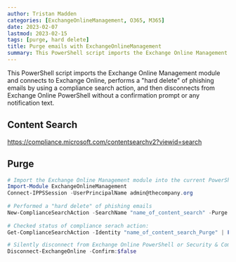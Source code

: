 ```yaml
---
author: Tristan Madden
categories: [ExchangeOnlineManagement, O365, M365]
date: 2023-02-07
lastmod: 2023-02-15
tags: [purge, hard delete]
title: Purge emails with ExchangeOnlineManagement
summary: This PowerShell script imports the Exchange Online Management module and connects to Exchange Online, performs a "hard delete" of phishing emails by using a compliance search action, and then disconnects from Exchange Online PowerShell without a confirmation prompt or any notification text.
---
```


This PowerShell script imports the Exchange Online Management module and connects to Exchange Online, performs a "hard delete" of phishing emails by using a compliance search action, and then disconnects from Exchange Online PowerShell without a confirmation prompt or any notification text.

<h2>Content Search</h2>
<a href="https://compliance.microsoft.com/contentsearchv2?viewid=search">https://compliance.microsoft.com/contentsearchv2?viewid=search</a>

<h2>Purge</h2>

```PowerShell
# Import the Exchange Online Management module into the current PowerShell sessionand establish a connection to Exchange Online using the specified User Principal Name (UPN)
Import-Module ExchangeOnlineManagement
Connect-IPPSSession -UserPrincipalName admin@thecompany.org
 
# Performed a "hard delete" of phishing emails
New-ComplianceSearchAction -SearchName "name_of_content_search" -Purge -PurgeType HardDelete
 
# Checked status of compliance serach action:
Get-ComplianceSearchAction -Identity "name_of_content_search_Purge" | Format-List

# Silently disconnect from Exchange Online PowerShell or Security & Compliance PowerShell without a confirmation prompt or any notification text.
Disconnect-ExchangeOnline -Confirm:$false
```